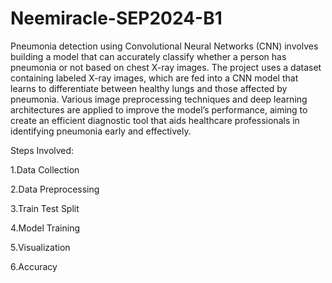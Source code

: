 # Neemiracle-SEP2024-B1
Pneumonia detection using Convolutional Neural Networks (CNN) involves building a model that can accurately classify whether a person has pneumonia or not based on chest X-ray images. The project uses a dataset containing labeled X-ray images, which are fed into a CNN model that learns to differentiate between healthy lungs and those affected by pneumonia. Various image preprocessing techniques and deep learning architectures are applied to improve the model’s performance, aiming to create an efficient diagnostic tool that aids healthcare professionals in identifying pneumonia early and effectively.

Steps Involved:

1.Data Collection

2.Data Preprocessing

3.Train Test Split

4.Model Training

5.Visualization

6.Accuracy
